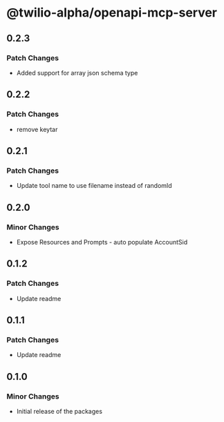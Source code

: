 # @twilio-alpha/openapi-mcp-server

## 0.2.3

### Patch Changes

- Added support for array json schema type

## 0.2.2

### Patch Changes

- remove keytar

## 0.2.1

### Patch Changes

- Update tool name to use filename instead of randomId

## 0.2.0

### Minor Changes

- Expose Resources and Prompts - auto populate AccountSid

## 0.1.2

### Patch Changes

- Update readme

## 0.1.1

### Patch Changes

- Update readme

## 0.1.0

### Minor Changes

- Initial release of the packages
